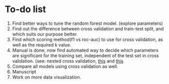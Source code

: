 # To-do list

1. Find better ways to tune the random forest model. (explore parameters)
2. Find out the difference between cross validation and train-test split, and which suits our purpose better.
3. Find which scoring method(f1 vs roc-auc) to use for cross validation, as well as the required k value.
4. Manual is done, now find automated way to decide which parameters are significant for the training set, independent of the test set in cross validation. (see: nested cross validation, [this](https://machinelearningmastery.com/nested-cross-validation-for-machine-learning-with-python/) and [this](https://mlfromscratch.com/nested-cross-validation-python-code/#/)
5. Compare all models using cross validation as well.
6. Manuscript
7. Work on more data visualization.
